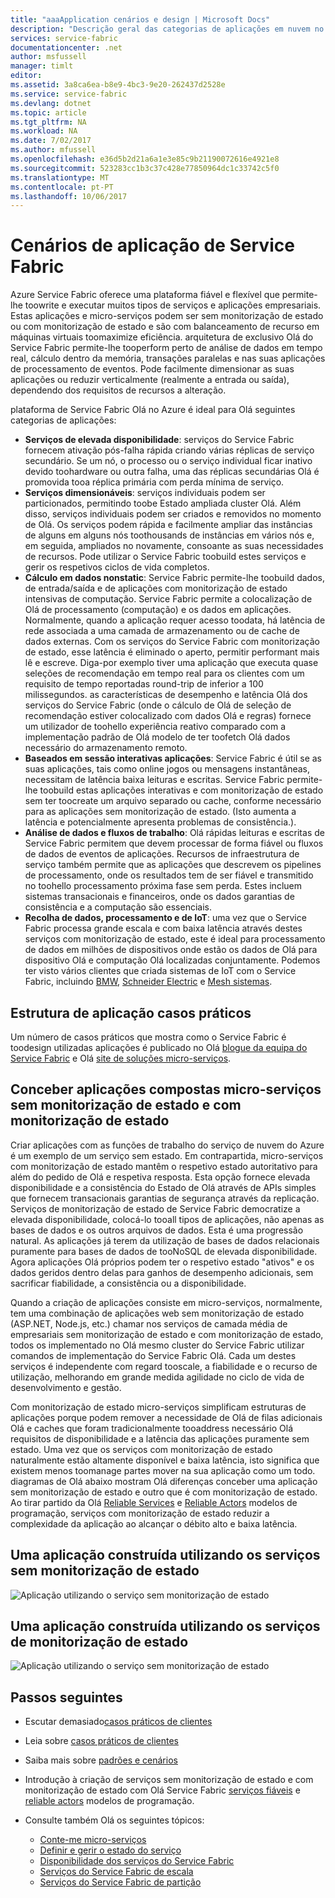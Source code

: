 ```yaml
---
title: "aaaApplication cenários e design | Microsoft Docs"
description: "Descrição geral das categorias de aplicações em nuvem no Service Fabric. Descreve o design da aplicação que utiliza os serviços com monitorização de estado e sem monitorização de estado."
services: service-fabric
documentationcenter: .net
author: msfussell
manager: timlt
editor: 
ms.assetid: 3a8ca6ea-b8e9-4bc3-9e20-262437d2528e
ms.service: service-fabric
ms.devlang: dotnet
ms.topic: article
ms.tgt_pltfrm: NA
ms.workload: NA
ms.date: 7/02/2017
ms.author: mfussell
ms.openlocfilehash: e36d5b2d21a6a1e3e85c9b21190072616e4921e8
ms.sourcegitcommit: 523283cc1b3c37c428e77850964dc1c33742c5f0
ms.translationtype: MT
ms.contentlocale: pt-PT
ms.lasthandoff: 10/06/2017
---
```

# <a name="service-fabric-application-scenarios"></a>Cenários de aplicação de Service Fabric
Azure Service Fabric oferece uma plataforma fiável e flexível que permite-lhe toowrite e executar muitos tipos de serviços e aplicações empresariais. Estas aplicações e micro-serviços podem ser sem monitorização de estado ou com monitorização de estado e são com balanceamento de recurso em máquinas virtuais toomaximize eficiência. arquitetura de exclusivo Olá do Service Fabric permite-lhe tooperform perto de análise de dados em tempo real, cálculo dentro da memória, transações paralelas e nas suas aplicações de processamento de eventos. Pode facilmente dimensionar as suas aplicações ou reduzir verticalmente (realmente a entrada ou saída), dependendo dos requisitos de recursos a alteração.

plataforma de Service Fabric Olá no Azure é ideal para Olá seguintes categorias de aplicações:

* **Serviços de elevada disponibilidade**: serviços do Service Fabric fornecem ativação pós-falha rápida criando várias réplicas de serviço secundário. Se um nó, o processo ou o serviço individual ficar inativo devido toohardware ou outra falha, uma das réplicas secundárias Olá é promovida tooa réplica primária com perda mínima de serviço.
* **Serviços dimensionáveis**: serviços individuais podem ser particionados, permitindo toobe Estado ampliada cluster Olá. Além disso, serviços individuais podem ser criados e removidos no momento de Olá. Os serviços podem rápida e facilmente ampliar das instâncias de alguns em alguns nós toothousands de instâncias em vários nós e, em seguida, ampliados no novamente, consoante as suas necessidades de recursos. Pode utilizar o Service Fabric toobuild estes serviços e gerir os respetivos ciclos de vida completos.
* **Cálculo em dados nonstatic**: Service Fabric permite-lhe toobuild dados, de entrada/saída e de aplicações com monitorização de estado intensivas de computação. Service Fabric permite a colocalização de Olá de processamento (computação) e os dados em aplicações. Normalmente, quando a aplicação requer acesso toodata, há latência de rede associada a uma camada de armazenamento ou de cache de dados externas. Com os serviços do Service Fabric com monitorização de estado, esse latência é eliminado o aperto, permitir performant mais lê e escreve. Diga-por exemplo tiver uma aplicação que executa quase seleções de recomendação em tempo real para os clientes com um requisito de tempo reportadas round-trip de inferior a 100 milissegundos. as características de desempenho e latência Olá dos serviços do Service Fabric (onde o cálculo de Olá de seleção de recomendação estiver colocalizado com dados Olá e regras) fornece um utilizador de toohello experiência reativo comparado com a implementação padrão de Olá modelo de ter toofetch Olá dados necessário do armazenamento remoto.  
* **Baseados em sessão interativas aplicações**: Service Fabric é útil se as suas aplicações, tais como online jogos ou mensagens instantâneas, necessitam de latência baixa leituras e escritas. Service Fabric permite-lhe toobuild estas aplicações interativas e com monitorização de estado sem ter toocreate um arquivo separado ou cache, conforme necessário para as aplicações sem monitorização de estado. (Isto aumenta a latência e potencialmente apresenta problemas de consistência.).
* **Análise de dados e fluxos de trabalho**: Olá rápidas leituras e escritas de Service Fabric permitem que devem processar de forma fiável ou fluxos de dados de eventos de aplicações. Recursos de infraestrutura de serviço também permite que as aplicações que descrevem os pipelines de processamento, onde os resultados tem de ser fiável e transmitido no toohello processamento próxima fase sem perda. Estes incluem sistemas transacionais e financeiros, onde os dados garantias de consistência e a computação são essenciais.
* **Recolha de dados, processamento e de IoT**: uma vez que o Service Fabric processa grande escala e com baixa latência através destes serviços com monitorização de estado, este é ideal para processamento de dados em milhões de dispositivos onde estão os dados de Olá para dispositivo Olá e computação Olá localizadas conjuntamente.
Podemos ter visto vários clientes que criada sistemas de IoT com o Service Fabric, incluindo [BMW](https://blogs.msdn.microsoft.com/azureservicefabric/2016/08/24/service-fabric-customer-profile-bmw-technology-corporation/), [Schneider Electric](https://blogs.msdn.microsoft.com/azureservicefabric/2016/08/05/service-fabric-customer-profile-schneider-electric/) e [Mesh sistemas](https://blogs.msdn.microsoft.com/azureservicefabric/2016/06/20/service-fabric-customer-profile-mesh-systems/).

## <a name="application-design-case-studies"></a>Estrutura de aplicação casos práticos
Um número de casos práticos que mostra como o Service Fabric é toodesign utilizadas aplicações é publicado no Olá [blogue da equipa do Service Fabric](https://blogs.msdn.microsoft.com/azureservicefabric/tag/customer-profile/) e Olá [site de soluções micro-serviços](https://azure.microsoft.com/solutions/microservice-applications/).

## <a name="design-applications-composed-of-stateless-and-stateful-microservices"></a>Conceber aplicações compostas micro-serviços sem monitorização de estado e com monitorização de estado
Criar aplicações com as funções de trabalho do serviço de nuvem do Azure é um exemplo de um serviço sem estado. Em contrapartida, micro-serviços com monitorização de estado mantêm o respetivo estado autoritativo para além do pedido de Olá e respetiva resposta. Esta opção fornece elevada disponibilidade e a consistência do Estado de Olá através de APIs simples que fornecem transacionais garantias de segurança através da replicação. Serviços de monitorização de estado de Service Fabric democratize a elevada disponibilidade, colocá-lo tooall tipos de aplicações, não apenas as bases de dados e os outros arquivos de dados. Esta é uma progressão natural. As aplicações já terem da utilização de bases de dados relacionais puramente para bases de dados de tooNoSQL de elevada disponibilidade. Agora aplicações Olá próprios podem ter o respetivo estado "ativos" e os dados geridos dentro delas para ganhos de desempenho adicionais, sem sacrificar fiabilidade, a consistência ou a disponibilidade.

Quando a criação de aplicações consiste em micro-serviços, normalmente, tem uma combinação de aplicações web sem monitorização de estado (ASP.NET, Node.js, etc.) chamar nos serviços de camada média de empresariais sem monitorização de estado e com monitorização de estado, todos os implementado no Olá mesmo cluster do Service Fabric utilizar comandos de implementação do Service Fabric Olá. Cada um destes serviços é independente com regard tooscale, a fiabilidade e o recurso de utilização, melhorando em grande medida agilidade no ciclo de vida de desenvolvimento e gestão.

Com monitorização de estado micro-serviços simplificam estruturas de aplicações porque podem remover a necessidade de Olá de filas adicionais Olá e caches que foram tradicionalmente tooaddress necessário Olá requisitos de disponibilidade e a latência das aplicações puramente sem estado. Uma vez que os serviços com monitorização de estado naturalmente estão altamente disponível e baixa latência, isto significa que existem menos toomanage partes mover na sua aplicação como um todo. diagramas de Olá abaixo mostram Olá diferenças conceber uma aplicação sem monitorização de estado e outro que é com monitorização de estado. Ao tirar partido da Olá [Reliable Services](service-fabric-reliable-services-introduction.md) e [Reliable Actors](service-fabric-reliable-actors-introduction.md) modelos de programação, serviços com monitorização de estado reduzir a complexidade da aplicação ao alcançar o débito alto e baixa latência.

## <a name="an-application-built-using-stateless-services"></a>Uma aplicação construída utilizando os serviços sem monitorização de estado
![Aplicação utilizando o serviço sem monitorização de estado][Image1]

## <a name="an-application-built-using-stateful-services"></a>Uma aplicação construída utilizando os serviços de monitorização de estado
![Aplicação utilizando o serviço sem monitorização de estado][Image2]

<!--Every topic should have next steps and links toohello next logical set of content tookeep hello customer engaged-->
## <a name="next-steps"></a>Passos seguintes

* Escutar demasiado[casos práticos de clientes](https://mva.microsoft.com/en-US/training-courses/building-microservices-applications-on-azure-service-fabric-16747?l=qDJnf86yC_5206218965
)
* Leia sobre [casos práticos de clientes](https://blogs.msdn.microsoft.com/azureservicefabric/tag/customer-profile/)
* Saiba mais sobre [padrões e cenários](service-fabric-patterns-and-scenarios.md)

* Introdução à criação de serviços sem monitorização de estado e com monitorização de estado com Olá Service Fabric [serviços fiáveis](service-fabric-reliable-services-quick-start.md) e [reliable actors](service-fabric-reliable-actors-get-started.md) modelos de programação.
* Consulte também Olá os seguintes tópicos:
  * [Conte-me micro-serviços](service-fabric-overview-microservices.md)
  * [Definir e gerir o estado do serviço](service-fabric-concepts-state.md)
  * [Disponibilidade dos serviços do Service Fabric](service-fabric-availability-services.md)
  * [Serviços do Service Fabric de escala](service-fabric-concepts-scalability.md)
  * [Serviços do Service Fabric de partição](service-fabric-concepts-partitioning.md)

[Image1]: media/service-fabric-application-scenarios/AppwithStatelessServices.jpg
[Image2]: media/service-fabric-application-scenarios/AppwithStatefulServices.jpg
